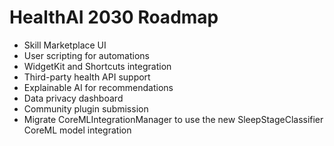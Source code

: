 # HealthAI 2030 Roadmap

- Skill Marketplace UI
- User scripting for automations
- WidgetKit and Shortcuts integration
- Third-party health API support
- Explainable AI for recommendations
- Data privacy dashboard
- Community plugin submission
- Migrate CoreMLIntegrationManager to use the new SleepStageClassifier CoreML model integration
